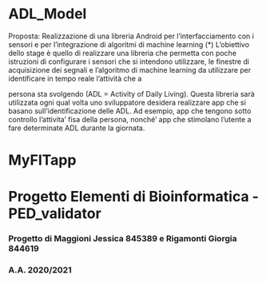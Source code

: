 # ADL_Model
Proposta: Realizzazione di una libreria Android per l’interfacciamento con i sensori e per
l’integrazione di algoritmi di machine learning (*)
L’obiettivo dello stage è quello di realizzare una libreria che permetta con poche istruzioni
di configurare i sensori che si intendono utilizzare, le finestre di acquisizione dei segnali e
l’algoritmo di machine learning da utilizzare per identificare in tempo reale l’attività che a

persona sta svolgendo (ADL = Activity of Daily Living). Questa libreria sarà utilizzata ogni
qual volta uno sviluppatore desidera realizzare app che si basano sull’identificazione delle
ADL. Ad esempio, app che tengono sotto controllo l’attivita’ fisa della persona, nonché’
app che stimolano l’utente a fare determinate ADL durante la giornata.
# MyFITapp



# Progetto Elementi di Bioinformatica - PED_validator
### Progetto di Maggioni Jessica 845389 e Rigamonti Giorgia 844619
### A.A. 2020/2021
